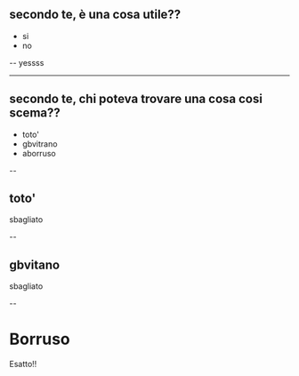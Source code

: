 ## secondo te, è una cosa utile??

* si
* no

--
yessss

---
## secondo te, chi poteva trovare una cosa cosi scema??

* toto'
* gbvitrano
* aborruso

--
## toto'

sbagliato

--
## gbvitano

sbagliato

--
# Borruso

Esatto!!